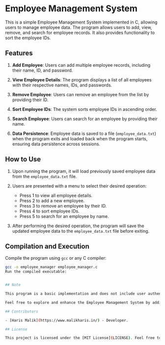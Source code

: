 # Employee Management System

This is a simple Employee Management System implemented in C, allowing users to manage employee data. The program allows users to add, view, remove, and search for employee records. It also provides functionality to sort the employee IDs.

## Features

1. **Add Employee**: Users can add multiple employee records, including their name, ID, and password.

2. **View Employee Details**: The program displays a list of all employees with their respective names, IDs, and passwords.

3. **Remove Employee**: Users can remove an employee from the list by providing their ID.

4. **Sort Employee IDs**: The system sorts employee IDs in ascending order.

5. **Search Employee**: Users can search for an employee by providing their name.

6. **Data Persistence**: Employee data is saved to a file (`employee_data.txt`) when the program exits and loaded back when the program starts, ensuring data persistence across sessions.

## How to Use

1. Upon running the program, it will load previously saved employee data from the `employee_data.txt` file.

2. Users are presented with a menu to select their desired operation:

   - Press 1 to view all employee details.
   - Press 2 to add a new employee.
   - Press 3 to remove an employee by their ID.
   - Press 4 to sort employee IDs.
   - Press 5 to search for an employee by name.

3. After performing the desired operation, the program will save the updated employee data to the `employee_data.txt` file before exiting.

## Compilation and Execution

Compile the program using `gcc` or any C compiler:

```bash
gcc -o employee_manager employee_manager.c
Run the compiled executable:


## Note

This program is a basic implementation and does not include user authentication or data encryption. It is recommended to add further security features and error handling based on specific requirements.

Feel free to explore and enhance the Employee Management System by adding more features and improving usability to suit your needs.

## Contributors

- [Haris Malik](https://www.malikharis.in/) - Developer.

## License

This project is licensed under the [MIT License](LICENSE). Feel free to use, modify, and distribute the code for personal and commercial purposes. However, remember to include the original license information in any distributions.
